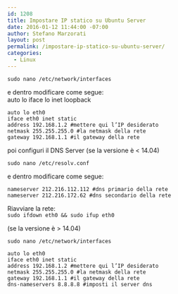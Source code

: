 ```yaml
---
id: 1208
title: Impostare IP statico su Ubuntu Server
date: 2016-01-12 11:44:00 -07:00
author: Stefano Marzorati
layout: post
permalink: /impostare-ip-statico-su-ubuntu-server/
categories:
  - Linux
---
```

`sudo nano /etc/network/interfaces`   

e dentro modificare come segue:   
	auto lo
	iface lo inet loopback

	auto lo eth0
	iface eth0 inet static
	address 192.168.1.2 #mettere qui l’IP desiderato
	netmask 255.255.255.0 #la netmask della rete
	gateway 192.168.1.1 #il gateway della rete

poi configuri il DNS Server
(se la versione è < 14.04)   

`sudo nano /etc/resolv.conf`   

e dentro modificare come segue:   

	nameserver 212.216.112.112 #dns primario della rete
	nameserver 212.216.172.62 #dns secondario della rete

Riavviare la rete:   
`sudo ifdown eth0 && sudo ifup eth0`

(se la versione è > 14.04)   

`sudo nano /etc/network/interfaces`   

	auto lo eth0
	iface eth0 inet static
	address 192.168.1.2 #mettere qui l’IP desiderato
	netmask 255.255.255.0 #la netmask della rete
	gateway 192.168.1.1 #il gateway della rete
	dns-nameservers 8.8.8.8 #imposti il server dns